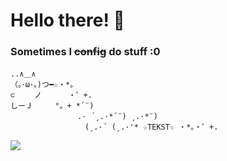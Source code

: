# Hello there! 🌲

### Sometimes I ~~config~~ do stuff :0

```
..∧＿∧
（｡･ω･｡)つ━☆・*。
⊂　　 ノ 　　　・゜+.
しーＪ　　　°。+ *´¨)
　　　　　　　　　.· ´¸.·*´¨) ¸.·*¨)
　　　　　　　　　　(¸.·´ (¸.·'* ☆TEKST☆ ・*。・゜+.
```

[![](https://github-readme-stats.vercel.app/api/top-langs/?username=nonezerone&langs_count=3)](https://github.com/anuraghazra/github-readme-stats)
